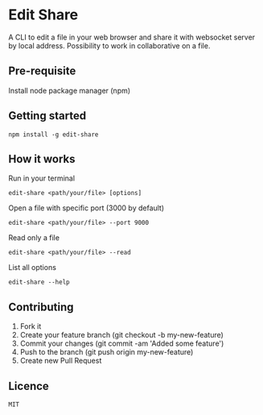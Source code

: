 Edit Share
==========
A CLI to edit a file in your web browser and share it with websocket server by local address. Possibility to work in collaborative on a file.

## Pre-requisite
Install node package manager (npm)

## Getting started
```terminal
npm install -g edit-share
```

## How it works
Run in your terminal
```terminal
edit-share <path/your/file> [options]
```
Open a file with specific port (3000 by default)
```terminal
edit-share <path/your/file> --port 9000
```
Read only a file
```terminal
edit-share <path/your/file> --read
```
List all options
```terminal
edit-share --help
```

## Contributing
1. Fork it
2. Create your feature branch (git checkout -b my-new-feature)
3. Commit your changes (git commit -am 'Added some feature')
4. Push to the branch (git push origin my-new-feature)
5. Create new Pull Request

## Licence
```
MIT
```
